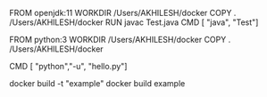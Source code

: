 FROM openjdk:11
WORKDIR /Users/AKHILESH/docker
COPY . /Users/AKHILESH/docker
RUN javac Test.java
CMD [ "java", "Test"]

FROM python:3
WORKDIR /Users/AKHILESH/docker
COPY . /Users/AKHILESH/docker

CMD [ "python","-u", "hello.py"]

docker build -t "example"
docker build example
